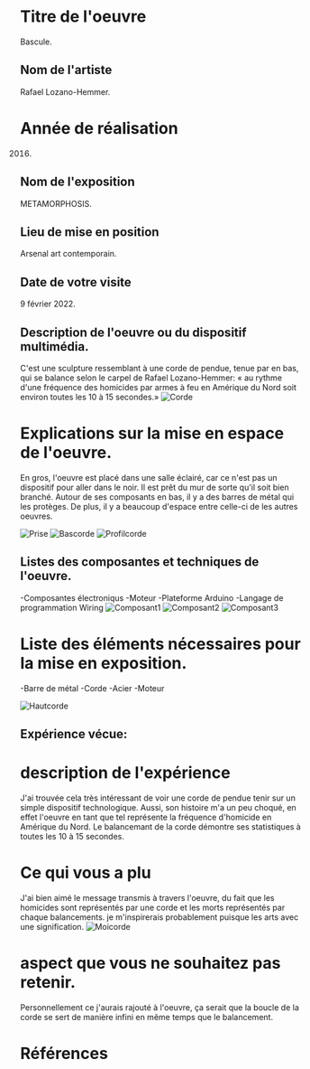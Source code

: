 
# Titre de l'oeuvre
Bascule.

## Nom de l'artiste
Rafael Lozano-Hemmer.

# Année de réalisation
2016.

## Nom de l'exposition
METAMORPHOSIS.

## Lieu de mise en position
Arsenal art contemporain.

## Date de votre visite
9 février 2022.

## Description de l'oeuvre ou du dispositif multimédia.
C'est une sculpture ressemblant à une corde de pendue, tenue par en bas, qui se balance selon le carpel de Rafael Lozano-Hemmer: « au rythme d'une fréquence des homicides par armes à feu en Amérique du Nord soit environ toutes les 10 à 15 secondes.»
![Corde](medias/corde.jpg)

# Explications sur la mise en espace de l'oeuvre.
En gros, l'oeuvre est placé dans une salle éclairé, car ce n'est pas un dispositif pour aller dans le noir. Il est prêt du mur de sorte qu'il soit bien branché. Autour de ses composants en bas, il y a des barres de métal qui les protèges. De plus, il y a beaucoup d'espace entre celle-ci de les autres oeuvres.

![Prise](medias/prise.jpg) ![Bascorde](medias/bascorde.jpg) ![Profilcorde](medias/profilcorde.jpg)

## Listes des composantes et techniques de l'oeuvre.
-Composantes électroniqus
-Moteur
-Plateforme Arduino
-Langage de programmation Wiring
![Composant1](medias/composant1.jpg) ![Composant2](medias/composant2.jpg) ![Composant3](medias/composant3.jpg)

# Liste des éléments nécessaires pour la mise en exposition.
-Barre de métal
-Corde
-Acier
-Moteur

![Hautcorde](medias/hautcorde.jpg)

## Expérience vécue:

# description de l'expérience
J'ai trouvée cela très intéressant de voir une corde de pendue tenir sur un simple dispositif technologique. Aussi, son histoire m'a un peu choqué, en effet l'oeuvre en tant que tel représente la fréquence d'homicide en Amérique du Nord. Le balancemant de la corde démontre ses statistiques à toutes les 10 à 15 secondes.

# Ce qui vous a plu
J'ai bien aimé le message transmis à travers l'oeuvre, du fait que les homicides sont représentés par une corde et les morts représentés par chaque balancements. je m'inspirerais probablement puisque les arts avec une signification.
![Moicorde](medias/moicorde.jpg)

# aspect que vous ne souhaitez pas retenir.
Personnellement ce j'aurais rajouté à l'oeuvre, ça serait que la boucle de la corde se sert de manière infini en même temps que le balancement.

# Références
